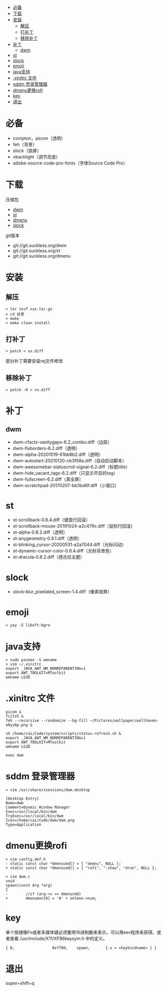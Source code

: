 <!-- TOC -->

- [必备](#必备)
- [下载](#下载)
- [安装](#安装)
  - [解压](#解压)
  - [打补丁](#打补丁)
  - [移除补丁](#移除补丁)
- [补丁](#补丁)
  - [dwm](#dwm)
- [st](#st)
- [slock](#slock)
- [emoji](#emoji)
- [java支持](#java支持)
- [.xinitrc 文件](#xinitrc-文件)
- [sddm 登录管理器](#sddm-登录管理器)
- [dmenu更换rofi](#dmenu更换rofi)
- [key](#key)
- [退出](#退出)

<!-- /TOC -->

# 必备
+ compton，picom（透明）
+ feh（背景）
+ slock（锁屏）
+ xbacklight（调节亮度）
+ adobe-source-code-pro-fonts（字体Source Code Pro）

# 下载
压缩包
+ [dwm](https://dl.suckless.org/dwm/dwm-6.2.tar.gz)
+ [st](https://dl.suckless.org/st/st-0.8.4.tar.gz)
+ [dmenu](https://dl.suckless.org/tools/dmenu-5.0.tar.gz)
+ [slock](https://dl.suckless.org/tools/slock-1.4.tar.gz)

git版本
+ git://git.suckless.org/dwm
+ git://git.suckless.org/st
+ git://git.suckless.org/dmenu

# 安装
## 解压
```
> tar zxvf xxx.tar.gz
> cd 目录
> make
> make clean install
```
## 打补丁
```
> patch < xx.diff
```
部分补丁需要安装rej文件修改
## 移除补丁
```
> patch -R > xx.diff
```

# 补丁
## dwm
+ dwm-cfacts-vanitygaps-6.2_combo.diff（边距）
+ dwm-fixborders-6.2.diff（透明）
+ dwm-alpha-20201019-61bb8b2.diff（透明）
+ dwm-autostart-20210120-cb3f58a.diff（自动启动脚本）
+ dwm-awesomebar-statuscmd-signal-6.2.diff（标题title）
+ dwm-hide_vacant_tags-6.2.diff（只显示开启的tag）   
+ dwm-fullscreen-6.2.diff（真全屏）   
+ dwm-scratchpad-20170207-bb3bd6f.diff（小窗口）   

# st
+ st-scrollback-0.8.4.diff（键盘行回滚）
+ st-scrollback-mouse-20191024-a2c479c.diff（鼠标行回滚）
+ st-alpha-0.8.2.diff（透明）
+ st-anygeometry-0.8.1.diff（透明）
+ st-blinking_cursor-20200531-a2a7044.diff（光标闪动）
+ st-dynamic-cursor-color-0.8.4.diff（光标背景色）
+ st-dracula-0.8.2.diff（德古拉主题）

# slock
+ slock-blur_pixelated_screen-1.4.diff（像素锁屏）

# emoji
```
> yay -S libxft-bgra
```

# java支持
```
> sudo pacman -S wmname
> vim ~/.xinitrc
export _JAVA_AWT_WM_NONREPARENTING=1
export AWT_TOOLKIT=MToolkit
wmname LG3D
```

# .xinitrc 文件
```
picom &
fcitx5 &
feh --recursive --randomize --bg-fill ~/Pictures/wallpaper/wallhaven-w8yy6p.png &

sh /home/cai/Code/system/scripts/status-refresh.sh &
export _JAVA_AWT_WM_NONREPARENTING=1
export AWT_TOOLKIT=MToolkit
wmname LG3D

exec dwm
```

# sddm 登录管理器
```
> vim /usr/share/xsessions/dwm.desktop

[Desktop Entry]
Name=dwm
Comment=Dynmic Window Manager
Exec=/usr/local/bin/dwm
TryExec=/usr/local/bin/dwm
Icon=/home/cai/Code/dwm/dwm.png
Type=Application
```

# dmenu更换rofi
```
> vim config.def.h
- static const char *dmenucmd[] = { "demnu", NULL };
+ static const char *dmenucmd[] = { "rofi", "-show", "drun", NULL };

> vim dwm.c
void
spawn(const Arg *arg)
{
-        //if (arg->v == dmenucmd)
+        dmenumon[0] = '0' + selmon->num;
```

# key
单个按键像Fn或者多媒体键必须要用16进制数来表示，可以用xev程序来获得。或者查看 /usr/include/X11/XF86keysym.h 中的定义。
```
{ 0,                 0xff00,    spawn,       {.v = <keybindname> } }
```

# 退出
super+shift+q